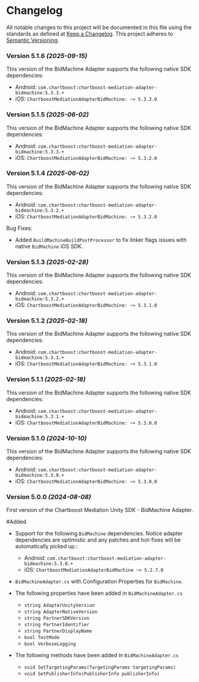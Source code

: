 # Changelog
All notable changes to this project will be documented in this file using the standards as defined at [Keep a Changelog](https://keepachangelog.com/en/1.0.0/). This project adheres to [Semantic Versioning](https://semver.org/spec/v2.0.0).

### Version 5.1.6 *(2025-09-15)*
This version of the BidMachine Adapter supports the following native SDK dependencies:
  * Android: `com.chartboost:chartboost-mediation-adapter-bidmachine:5.3.3.+`
  * iOS: `ChartboostMediationAdapterBidMachine: ~> 5.3.3.0`

### Version 5.1.5 *(2025-06-02)*
This version of the BidMachine Adapter supports the following native SDK dependencies:
  * Android: `com.chartboost:chartboost-mediation-adapter-bidmachine:5.3.3.+`
  * iOS: `ChartboostMediationAdapterBidMachine: ~> 5.3.2.0`

### Version 5.1.4 *(2025-06-02)*
This version of the BidMachine Adapter supports the following native SDK dependencies:
  * Android: `com.chartboost:chartboost-mediation-adapter-bidmachine:5.3.2.+`
  * iOS: `ChartboostMediationAdapterBidMachine: ~> 5.3.2.0`

Bug Fixes:
 * Added `BuildMachineBuildPostProcessor` to fix linker flags issues with native `BidMachine` iOS SDK.

### Version 5.1.3 *(2025-02-28)*
This version of the BidMachine Adapter supports the following native SDK dependencies:
  * Android: `com.chartboost:chartboost-mediation-adapter-bidmachine:5.3.2.+`
  * iOS: `ChartboostMediationAdapterBidMachine: ~> 5.3.1.0`

### Version 5.1.2 *(2025-02-18)*
This version of the BidMachine Adapter supports the following native SDK dependencies:
  * Android: `com.chartboost:chartboost-mediation-adapter-bidmachine:5.3.1.+`
  * iOS: `ChartboostMediationAdapterBidMachine: ~> 5.3.1.0`

### Version 5.1.1 *(2025-02-18)*
This version of the BidMachine Adapter supports the following native SDK dependencies:
  * Android: `com.chartboost:chartboost-mediation-adapter-bidmachine:5.3.1.+`
  * iOS: `ChartboostMediationAdapterBidMachine: ~> 5.3.0.0`

### Version 5.1.0 *(2024-10-10)*
This version of the BidMachine Adapter supports the following native SDK dependencies:
  * Android: `com.chartboost:chartboost-mediation-adapter-bidmachine:5.3.0.+`
  * iOS: `ChartboostMediationAdapterBidMachine: ~> 5.3.0.0`

### Version 5.0.0 *(2024-08-08)*

First version of the Chartboost Mediation Unity SDK - BidMachine Adapter.

#Added
- Support for the following `BidMachine` dependencies. Notice adapter dependencies are optimistic and any patches and hot-fixes will be automatically picked up.:
    * Android: `com.chartboost:chartboost-mediation-adapter-bidmachine:5.3.0.+`
    * iOS: `ChartboostMediationAdapterBidMachine ~> 5.2.7.0`
    
- `BidMachineAdapter.cs` with Configuration Properties for `BidMachine`.
- The following properties have been added in `BidMachineAdapter.cs`
    * `string AdapterUnityVersion`
    * `string AdapterNativeVersion`
    * `string PartnerSDKVersion`
    * `string PartnerIdentifier`
    * `string PartnerDisplayName`
    * `bool TestMode`
    * `bool VerboseLogging`
- The following methods have been added in `BidMachineAdapter.cs`
    * `void SetTargetingParams(TargetingParams targetingParams)`
    * `void SetPublisherInfo(PublisherInfo publisherInfo)`
